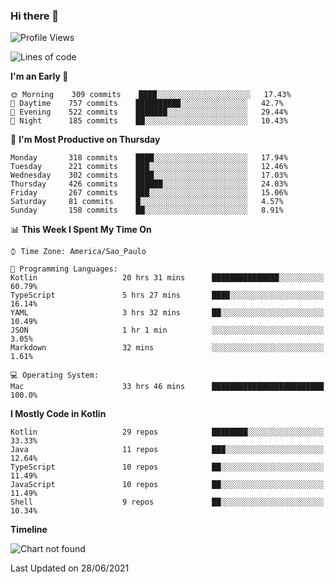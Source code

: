 ### Hi there 👋

<!--
**fernandonogueira/fernandonogueira** is a ✨ _special_ ✨ repository because its `README.md` (this file) appears on your GitHub profile.

Here are some ideas to get you started:

- 🔭 I’m currently working on ...
- 🌱 I’m currently learning ...
- 👯 I’m looking to collaborate on ...
- 🤔 I’m looking for help with ...
- 💬 Ask me about ...
- 📫 How to reach me: ...
- 😄 Pronouns: ...
- ⚡ Fun fact: ...
-->

<!--START_SECTION:waka-->
![Profile Views](http://img.shields.io/badge/Profile%20Views-3-blue)

![Lines of code](https://img.shields.io/badge/From%20Hello%20World%20I%27ve%20Written-568027%20lines%20of%20code-blue)

**I'm an Early 🐤** 

```text
🌞 Morning    309 commits    ████░░░░░░░░░░░░░░░░░░░░░   17.43% 
🌆 Daytime    757 commits    ██████████░░░░░░░░░░░░░░░   42.7% 
🌃 Evening    522 commits    ███████░░░░░░░░░░░░░░░░░░   29.44% 
🌙 Night      185 commits    ██░░░░░░░░░░░░░░░░░░░░░░░   10.43%

```
📅 **I'm Most Productive on Thursday** 

```text
Monday       318 commits    ████░░░░░░░░░░░░░░░░░░░░░   17.94% 
Tuesday      221 commits    ███░░░░░░░░░░░░░░░░░░░░░░   12.46% 
Wednesday    302 commits    ████░░░░░░░░░░░░░░░░░░░░░   17.03% 
Thursday     426 commits    ██████░░░░░░░░░░░░░░░░░░░   24.03% 
Friday       267 commits    ███░░░░░░░░░░░░░░░░░░░░░░   15.06% 
Saturday     81 commits     █░░░░░░░░░░░░░░░░░░░░░░░░   4.57% 
Sunday       158 commits    ██░░░░░░░░░░░░░░░░░░░░░░░   8.91%

```


📊 **This Week I Spent My Time On** 

```text
⌚︎ Time Zone: America/Sao_Paulo

💬 Programming Languages: 
Kotlin                   20 hrs 31 mins      ███████████████░░░░░░░░░░   60.79% 
TypeScript               5 hrs 27 mins       ████░░░░░░░░░░░░░░░░░░░░░   16.14% 
YAML                     3 hrs 32 mins       ██░░░░░░░░░░░░░░░░░░░░░░░   10.49% 
JSON                     1 hr 1 min          ░░░░░░░░░░░░░░░░░░░░░░░░░   3.05% 
Markdown                 32 mins             ░░░░░░░░░░░░░░░░░░░░░░░░░   1.61%

💻 Operating System: 
Mac                      33 hrs 46 mins      █████████████████████████   100.0%

```

**I Mostly Code in Kotlin** 

```text
Kotlin                   29 repos            ████████░░░░░░░░░░░░░░░░░   33.33% 
Java                     11 repos            ███░░░░░░░░░░░░░░░░░░░░░░   12.64% 
TypeScript               10 repos            ██░░░░░░░░░░░░░░░░░░░░░░░   11.49% 
JavaScript               10 repos            ██░░░░░░░░░░░░░░░░░░░░░░░   11.49% 
Shell                    9 repos             ██░░░░░░░░░░░░░░░░░░░░░░░   10.34%

```


**Timeline**

![Chart not found](https://raw.githubusercontent.com/fernandonogueira/fernandonogueira/master/charts/bar_graph.png) 


 Last Updated on 28/06/2021
<!--END_SECTION:waka-->
